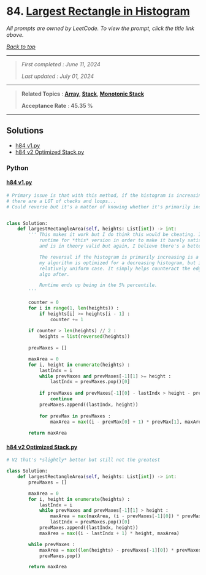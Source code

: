 # 84. [Largest Rectangle in Histogram](<https://leetcode.com/problems/largest-rectangle-in-histogram>)

*All prompts are owned by LeetCode. To view the prompt, click the title link above.*

*[Back to top](<../README.md>)*

------

> *First completed : June 11, 2024*
>
> *Last updated : July 01, 2024*

------

> **Related Topics** : **[Array](<by_topic/Array.md>), [Stack](<by_topic/Stack.md>), [Monotonic Stack](<by_topic/Monotonic Stack.md>)**
>
> **Acceptance Rate** : **45.35 %**

------

## Solutions

- [h84 v1.py](<../my-submissions/h84 v1.py>)
- [h84 v2 Optimized Stack.py](<../my-submissions/h84 v2 Optimized Stack.py>)
### Python
#### [h84 v1.py](<../my-submissions/h84 v1.py>)
```Python
# Primary issue is that with this method, if the histogram is increasing only, then
# there are a LOT of checks and loops...
# Could reverse but it's a matter of knowing whether it's primarily increasing or decreasing.


class Solution:
    def largestRectangleArea(self, heights: List[int]) -> int:
        ''' This makes it work but I do think this would be cheating. It does improve 
            runtime for *this* version in order to make it barely satisfy the necessary runtime
            and is in theory valid but again, I believe there's a better solution I need to find.

            The reversal if the histogram is primarily increasing is a good way to reduce runtime since
            my algorithm is optimized for a decreasing histogram, but it overall does little for a 
            relatively uniform case. It simply helps counteract the edge case for what I designed my
            algo after.

            Runtime ends up being in the 5% percentile.
        '''
        
        counter = 0
        for i in range(1, len(heights)) :
            if heights[i] >= heights[i - 1] :
                counter += 1
        
        if counter > len(heights) // 2 :
            heights = list(reversed(heights))
        
        prevMaxes = []

        maxArea = 0
        for i, height in enumerate(heights) :
            lastIndx = i
            while prevMaxes and prevMaxes[-1][1] >= height :
                lastIndx = prevMaxes.pop()[0]
        
            if prevMaxes and prevMaxes[-1][0] - lastIndx > height - prevMaxes[-1][1] :
                continue
            prevMaxes.append((lastIndx, height))
            
            for prevMax in prevMaxes :
                maxArea = max((i - prevMax[0] + 1) * prevMax[1], maxArea)
            
        return maxArea

```

#### [h84 v2 Optimized Stack.py](<../my-submissions/h84 v2 Optimized Stack.py>)
```Python
# V2 that's *slightly* better but still not the greatest

class Solution:
    def largestRectangleArea(self, heights: List[int]) -> int:
        prevMaxes = []

        maxArea = 0
        for i, height in enumerate(heights) :
            lastIndx = i
            while prevMaxes and prevMaxes[-1][1] > height :
                maxArea = max(maxArea, (i - prevMaxes[-1][0]) * prevMaxes[-1][1])
                lastIndx = prevMaxes.pop()[0]
            prevMaxes.append((lastIndx, height))
            maxArea = max((i - lastIndx + 1) * height, maxArea)

        while prevMaxes :
            maxArea = max((len(heights) - prevMaxes[-1][0]) * prevMaxes[-1][1], maxArea)
            prevMaxes.pop()

        return maxArea

```

